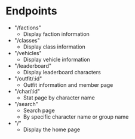 # Endpoints

- "/factions"
  - Display faction information
- "/classes"
  - Display class information
- "/vehicles"
  - Display vehicle information
- "/leaderboard"
  - Display leaderboard characters
- "/outfit/:id"
  - Outfit information and member page
- "/char/:id"
  - Stat page by character name
- "/search"
  - Search page
  - By specific character name or group name
- "/"
  - Display the home page
